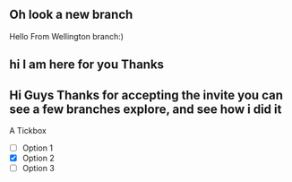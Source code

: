 ## Oh look a new branch
Hello From Wellington branch:)
## hi I am here for you Thanks 
## Hi Guys Thanks for accepting the invite you can see a few branches explore, and see how i did it
 A Tickbox
- [ ] Option 1
- [X] Option 2
- [ ] Option 3
